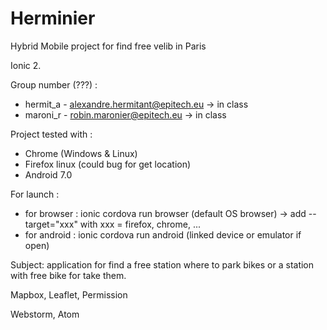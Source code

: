 # Herminier
Hybrid Mobile project for find free velib in Paris

Ionic 2.

Group number (???) : 
- hermit_a - alexandre.hermitant@epitech.eu -> in class
- maroni_r - robin.maronier@epitech.eu -> in class

Project tested with :
- Chrome (Windows & Linux)
- Firefox linux (could bug for get location)
- Android 7.0

For launch :
- for browser : ionic cordova run browser (default OS browser) -> add --target="xxx" with xxx = firefox, chrome, ...
- for android : ionic cordova run android (linked device or emulator if open)

Subject: application for find a free station where to park bikes or a station with free bike for take them.

Mapbox, Leaflet, Permission

Webstorm, Atom
